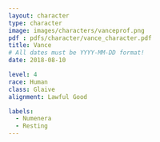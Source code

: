```yaml
---
layout: character
type: character
image: images/characters/vanceprof.png
pdf : pdfs/character/vance_character.pdf
title: Vance
# All dates must be YYYY-MM-DD format!
date: 2018-08-10

level: 4
race: Human
class: Glaive
alignment: Lawful Good

labels:
  - Numenera
  - Resting
---
```

